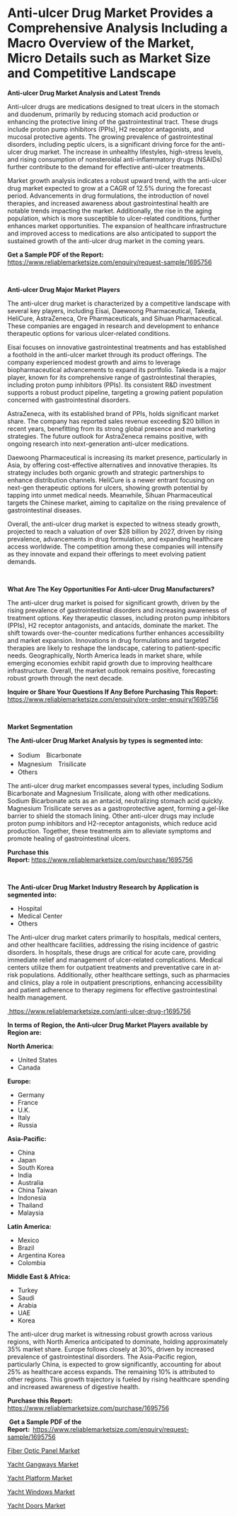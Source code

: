 <p><h1>Anti-ulcer Drug Market Provides a Comprehensive Analysis Including a Macro Overview of the Market, Micro Details such as Market Size and Competitive Landscape</h1></p><p><strong>Anti-ulcer Drug Market Analysis and Latest Trends</strong></p>
<p><p>Anti-ulcer drugs are medications designed to treat ulcers in the stomach and duodenum, primarily by reducing stomach acid production or enhancing the protective lining of the gastrointestinal tract. These drugs include proton pump inhibitors (PPIs), H2 receptor antagonists, and mucosal protective agents. The growing prevalence of gastrointestinal disorders, including peptic ulcers, is a significant driving force for the anti-ulcer drug market. The increase in unhealthy lifestyles, high-stress levels, and rising consumption of nonsteroidal anti-inflammatory drugs (NSAIDs) further contribute to the demand for effective anti-ulcer treatments.</p><p>Market growth analysis indicates a robust upward trend, with the anti-ulcer drug market expected to grow at a CAGR of 12.5% during the forecast period. Advancements in drug formulations, the introduction of novel therapies, and increased awareness about gastrointestinal health are notable trends impacting the market. Additionally, the rise in the aging population, which is more susceptible to ulcer-related conditions, further enhances market opportunities. The expansion of healthcare infrastructure and improved access to medications are also anticipated to support the sustained growth of the anti-ulcer drug market in the coming years.</p></p>
<p><strong>Get a Sample PDF of the Report:&nbsp;</strong> <a href="https://www.reliablemarketsize.com/enquiry/request-sample/1695756?utm_campaign=1422&utm_medium=2&utm_source=Github&utm_content=ia&utm_term=19102024&utm_id=anti-ulcer-drug">https://www.reliablemarketsize.com/enquiry/request-sample/1695756</a></p>
<p>&nbsp;</p>
<p><strong>Anti-ulcer Drug Major Market Players</strong></p>
<p><p>The anti-ulcer drug market is characterized by a competitive landscape with several key players, including Eisai, Daewoong Pharmaceutical, Takeda, HeliCure, AstraZeneca, Ore Pharmaceuticals, and Sihuan Pharmaceutical. These companies are engaged in research and development to enhance therapeutic options for various ulcer-related conditions.</p><p>Eisai focuses on innovative gastrointestinal treatments and has established a foothold in the anti-ulcer market through its product offerings. The company experienced modest growth and aims to leverage biopharmaceutical advancements to expand its portfolio. Takeda is a major player, known for its comprehensive range of gastrointestinal therapies, including proton pump inhibitors (PPIs). Its consistent R&D investment supports a robust product pipeline, targeting a growing patient population concerned with gastrointestinal disorders.</p><p>AstraZeneca, with its established brand of PPIs, holds significant market share. The company has reported sales revenue exceeding $20 billion in recent years, benefitting from its strong global presence and marketing strategies. The future outlook for AstraZeneca remains positive, with ongoing research into next-generation anti-ulcer medications.</p><p>Daewoong Pharmaceutical is increasing its market presence, particularly in Asia, by offering cost-effective alternatives and innovative therapies. Its strategy includes both organic growth and strategic partnerships to enhance distribution channels. HeliCure is a newer entrant focusing on next-gen therapeutic options for ulcers, showing growth potential by tapping into unmet medical needs. Meanwhile, Sihuan Pharmaceutical targets the Chinese market, aiming to capitalize on the rising prevalence of gastrointestinal diseases.</p><p>Overall, the anti-ulcer drug market is expected to witness steady growth, projected to reach a valuation of over $28 billion by 2027, driven by rising prevalence, advancements in drug formulation, and expanding healthcare access worldwide. The competition among these companies will intensify as they innovate and expand their offerings to meet evolving patient demands.</p></p>
<p>&nbsp;</p>
<p><strong>What Are The Key Opportunities For Anti-ulcer Drug Manufacturers?</strong></p>
<p><p>The anti-ulcer drug market is poised for significant growth, driven by the rising prevalence of gastrointestinal disorders and increasing awareness of treatment options. Key therapeutic classes, including proton pump inhibitors (PPIs), H2 receptor antagonists, and antacids, dominate the market. The shift towards over-the-counter medications further enhances accessibility and market expansion. Innovations in drug formulations and targeted therapies are likely to reshape the landscape, catering to patient-specific needs. Geographically, North America leads in market share, while emerging economies exhibit rapid growth due to improving healthcare infrastructure. Overall, the market outlook remains positive, forecasting robust growth through the next decade.</p></p>
<p><strong>Inquire or Share Your Questions If Any Before Purchasing This Report:</strong> <a href="https://www.reliablemarketsize.com/enquiry/pre-order-enquiry/1695756?utm_campaign=1422&utm_medium=2&utm_source=Github&utm_content=ia&utm_term=19102024&utm_id=anti-ulcer-drug">https://www.reliablemarketsize.com/enquiry/pre-order-enquiry/1695756</a></p>
<p>&nbsp;</p>
<p><strong>Market Segmentation</strong></p>
<p><strong>The Anti-ulcer Drug Market Analysis by types is segmented into:</strong></p>
<p><ul><li>Sodium　Bicarbonate</li><li>Magnesium　Trisilicate</li><li>Others</li></ul></p>
<p><p>The anti-ulcer drug market encompasses several types, including Sodium Bicarbonate and Magnesium Trisilicate, along with other medications. Sodium Bicarbonate acts as an antacid, neutralizing stomach acid quickly. Magnesium Trisilicate serves as a gastroprotective agent, forming a gel-like barrier to shield the stomach lining. Other anti-ulcer drugs may include proton pump inhibitors and H2-receptor antagonists, which reduce acid production. Together, these treatments aim to alleviate symptoms and promote healing of gastrointestinal ulcers.</p></p>
<p><strong>Purchase this Report:&nbsp;</strong><a href="https://www.reliablemarketsize.com/purchase/1695756?utm_campaign=1422&utm_medium=2&utm_source=Github&utm_content=ia&utm_term=19102024&utm_id=anti-ulcer-drug">https://www.reliablemarketsize.com/purchase/1695756</a></p>
<p>&nbsp;</p>
<p><strong>The Anti-ulcer Drug Market Industry Research by Application is segmented into:</strong></p>
<p><ul><li>Hospital</li><li>Medical Center</li><li>Others</li></ul></p>
<p><p>The Anti-ulcer drug market caters primarily to hospitals, medical centers, and other healthcare facilities, addressing the rising incidence of gastric disorders. In hospitals, these drugs are critical for acute care, providing immediate relief and management of ulcer-related complications. Medical centers utilize them for outpatient treatments and preventative care in at-risk populations. Additionally, other healthcare settings, such as pharmacies and clinics, play a role in outpatient prescriptions, enhancing accessibility and patient adherence to therapy regimens for effective gastrointestinal health management.</p></p>
<p><a href="https://www.reliablemarketsize.com/anti-ulcer-drug-r1695756?utm_campaign=1422&utm_medium=2&utm_source=Github&utm_content=ia&utm_term=19102024&utm_id=anti-ulcer-drug">&nbsp;https://www.reliablemarketsize.com/anti-ulcer-drug-r1695756</a></p>
<p><strong>In terms of Region, the Anti-ulcer Drug Market Players available by Region are:</strong></p>
<p>
    <p> <strong> North America: </strong>
        <ul>
            <li>United States</li>
            <li>Canada</li>
        </ul>
        </p> 
    <p> <strong> Europe: </strong>
        <ul>
            <li>Germany</li>
            <li>France</li>
            <li>U.K.</li>
            <li>Italy</li>
            <li>Russia</li>
        </ul>
        </p> 
    <p> <strong> Asia-Pacific: </strong>
        <ul>
            <li>China</li>
            <li>Japan</li>
            <li>South Korea</li>
            <li>India</li>
            <li>Australia</li>
            <li>China Taiwan</li>
            <li>Indonesia</li>
            <li>Thailand</li>
            <li>Malaysia</li>
        </ul>
        </p> 
    <p> <strong> Latin America: </strong>
        <ul>
            <li>Mexico</li>
            <li>Brazil</li>
            <li>Argentina Korea</li>
            <li>Colombia</li>
        </ul>
        </p> 
    <p> <strong> Middle East & Africa: </strong>
        <ul>
            <li>Turkey</li>
            <li>Saudi</li>
            <li>Arabia</li>
            <li>UAE</li>
            <li>Korea</li>
        </ul>
    </p>
    </p>
<p><p>The anti-ulcer drug market is witnessing robust growth across various regions, with North America anticipated to dominate, holding approximately 35% market share. Europe follows closely at 30%, driven by increased prevalence of gastrointestinal disorders. The Asia-Pacific region, particularly China, is expected to grow significantly, accounting for about 25% as healthcare access expands. The remaining 10% is attributed to other regions. This growth trajectory is fueled by rising healthcare spending and increased awareness of digestive health.</p></p>
<p><strong>Purchase this Report: </strong><a href="https://www.reliablemarketsize.com/purchase/1695756?utm_campaign=1422&utm_medium=2&utm_source=Github&utm_content=ia&utm_term=19102024&utm_id=anti-ulcer-drug">https://www.reliablemarketsize.com/purchase/1695756</a></p>
<p>&nbsp;<strong>Get a Sample PDF of the Report:&nbsp;&nbsp;</strong><a href="https://www.reliablemarketsize.com/enquiry/request-sample/1695756?utm_campaign=1422&utm_medium=2&utm_source=Github&utm_content=ia&utm_term=19102024&utm_id=anti-ulcer-drug">https://www.reliablemarketsize.com/enquiry/request-sample/1695756</a></p>
<p><strong></strong></p>
<p><p><a href="https://issuu.com/reportprime-2/docs/fiber-optic-panel-market-size-2030._fdc1ffabc3021e?utm_campaign=1422&utm_medium=2&utm_source=Github&utm_content=ia&utm_term=19102024&utm_id=anti-ulcer-drug">Fiber Optic Panel Market</a></p><p><a href="https://www.linkedin.com/pulse/sustainability-trends-yacht-gangways-industry-market-implications-xilhc?utm_campaign=1422&utm_medium=2&utm_source=Github&utm_content=ia&utm_term=19102024&utm_id=anti-ulcer-drug">Yacht Gangways Market</a></p><p><a href="https://www.linkedin.com/pulse/strategic-roadmap-success-global-yacht-platform-market-analysis-wyxxc?utm_campaign=1422&utm_medium=2&utm_source=Github&utm_content=ia&utm_term=19102024&utm_id=anti-ulcer-drug">Yacht Platform Market</a></p><p><a href="https://www.linkedin.com/pulse/emerging-trends-yacht-windows-market-detailed-overview-applications-lrlvc?utm_campaign=1422&utm_medium=2&utm_source=Github&utm_content=ia&utm_term=19102024&utm_id=anti-ulcer-drug">Yacht Windows Market</a></p><p><a href="https://www.linkedin.com/pulse/global-yacht-doors-market-trends-insights-growth-opportunities-wnhtc?utm_campaign=1422&utm_medium=2&utm_source=Github&utm_content=ia&utm_term=19102024&utm_id=anti-ulcer-drug">Yacht Doors Market</a></p></p>
